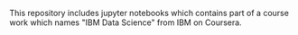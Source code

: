 This repository includes jupyter notebooks which contains part of a course work which names  "IBM Data Science" from IBM on Coursera.

